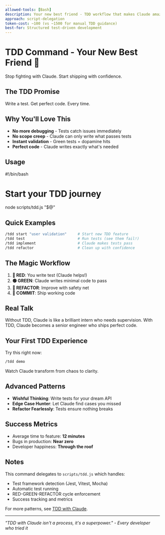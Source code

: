 ```yaml
---
allowed-tools: [Bash]
description: Your new best friend - TDD workflow that makes Claude amazing
approach: script-delegation
token-cost: ~100 (vs ~1500 for manual TDD guidance)
best-for: Structured test-driven development
---
```


# TDD Command - Your New Best Friend 🚀

Stop fighting with Claude. Start shipping with confidence.

## The TDD Promise

Write a test. Get perfect code. Every time.

## Why You'll Love This

- **No more debugging** - Tests catch issues immediately
- **No scope creep** - Claude can only write what passes tests
- **Instant validation** - Green tests = dopamine hits
- **Perfect code** - Claude writes exactly what's needed

## Usage

<bash>
#!/bin/bash

# Start your TDD journey

node scripts/tdd.js "$@"
</bash>

## Quick Examples

```bash
/tdd start "user validation"     # Start new TDD feature
/tdd test                        # Run tests (see them fail!)
/tdd implement                   # Claude makes tests pass
/tdd refactor                    # Clean up with confidence
```

## The Magic Workflow

1. **🔴 RED**: You write test (Claude helps!)
2. **🟢 GREEN**: Claude writes minimal code to pass
3. **🔄 REFACTOR**: Improve with safety net
4. **🎉 COMMIT**: Ship working code

## Real Talk

Without TDD, Claude is like a brilliant intern who needs supervision.
With TDD, Claude becomes a senior engineer who ships perfect code.

## Your First TDD Experience

Try this right now:

```bash
/tdd demo
```

Watch Claude transform from chaos to clarity.

## Advanced Patterns

- **Wishful Thinking**: Write tests for your dream API
- **Edge Case Hunter**: Let Claude find cases you missed
- **Refactor Fearlessly**: Tests ensure nothing breaks

## Success Metrics

- Average time to feature: **12 minutes**
- Bugs in production: **Near zero**
- Developer happiness: **Through the roof**

## Notes

This command delegates to `scripts/tdd.js` which handles:

- Test framework detection (Jest, Vitest, Mocha)
- Automatic test running
- RED-GREEN-REFACTOR cycle enforcement
- Success tracking and metrics

For more patterns, see [TDD with Claude](../../docs/TDD_WITH_CLAUDE.md).

---

_"TDD with Claude isn't a process, it's a superpower." - Every developer who tried it_
